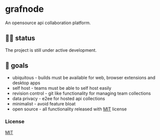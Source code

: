 # grafnode
An opensource api collaboration platform.

## 👨‍💻 status
The project is still under active development.

## 🎯 goals
* ubiquitous - builds must be available for web, browser extensions and desktop apps
* self host - teams must be able to self host easily
* revision control - git like functionality for managing team collections
* data privacy - e2ee for hosted api collections
* minimalist - avoid feature bloat
* open source - all functionality released with [MIT](LICENSE) license

### License
[MIT](LICENSE)
